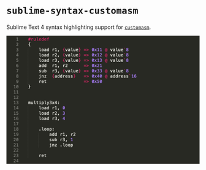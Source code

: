 # `sublime-syntax-customasm`

Sublime Text 4 syntax highlighting support for [`customasm`](https://crates.io/crates/customasm).

![Screenshot of customasm syntax with Monokai theme](./img/screenshot.png)
